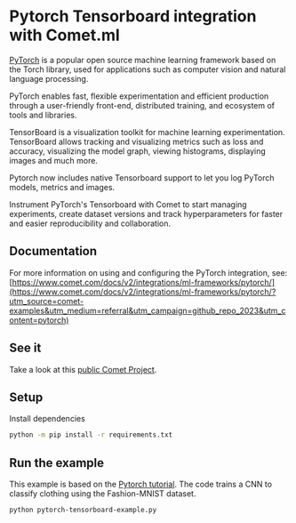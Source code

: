 # Pytorch Tensorboard integration with Comet.ml

[PyTorch](https://pytorch.org/) is a popular open source machine learning framework based on the Torch library, used for applications such as computer vision and natural language processing.

PyTorch enables fast, flexible experimentation and efficient production through a user-friendly front-end, distributed training, and ecosystem of tools and libraries.

TensorBoard is a visualization toolkit for machine learning experimentation. TensorBoard allows tracking and visualizing metrics such as loss and accuracy, visualizing the model graph, viewing histograms, displaying images and much more.

Pytorch now includes native Tensorboard support to let you log PyTorch models, metrics and images.

Instrument PyTorch's Tensorboard with Comet to start managing experiments, create dataset versions and track hyperparameters for faster and easier reproducibility and collaboration.

## Documentation

For more information on using and configuring the PyTorch integration, see: [https://www.comet.com/docs/v2/integrations/ml-frameworks/pytorch/](https://www.comet.com/docs/v2/integrations/ml-frameworks/pytorch/?utm_source=comet-examples&utm_medium=referral&utm_campaign=github_repo_2023&utm_content=pytorch)

## See it

Take a look at this [public Comet Project]().

## Setup

Install dependencies

```bash
python -m pip install -r requirements.txt
```

## Run the example

This example is based on the [Pytorch tutorial](https://pytorch.org/tutorials/intermediate/tensorboard_tutorial.html). The code trains a CNN to classify clothing using the Fashion-MNIST dataset.

```bash
python pytorch-tensorboard-example.py
```
